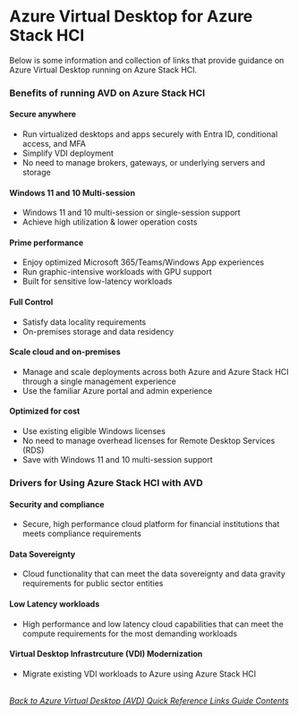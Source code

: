 # Azure Virtual Desktop for Azure Stack HCI
Below is some information and collection of links that provide guidance on Azure Virtual Desktop running on Azure Stack HCI.

### Benefits of running AVD on Azure Stack HCI

#### Secure anywhere
* Run virtualized desktops and apps securely with Entra ID, conditional access, and MFA
* Simplify VDI deployment
* No need to manage brokers, gateways, or underlying servers and storage

#### Windows 11 and 10 Multi-session
* Windows 11 and 10 multi-session or single-session support
* Achieve high utilization & lower operation costs

#### Prime performance
* Enjoy optimized Microsoft 365/Teams/Windows App experiences
* Run graphic-intensive workloads with GPU support
* Built for sensitive low-latency workloads

#### Full Control
* Satisfy data locality requirements
* On-premises storage and data residency

#### Scale cloud and on-premises
* Manage and scale deployments across both Azure and Azure Stack HCI through a single management experience
* Use the familiar Azure portal and admin experience

#### Optimized for cost
* Use existing eligible Windows licenses
* No need to manage overhead licenses for Remote Desktop Services (RDS)
* Save with Windows 11 and 10 multi-session support

  
### Drivers for Using Azure Stack HCI with AVD

#### Security and compliance
* Secure, high performance cloud platform for financial institutions that meets compliance requirements

#### Data Sovereignty
* Cloud functionality that can meet the data sovereignty and data gravity requirements for public sector entities

#### Low Latency workloads
* High performance and low latency cloud capabilities that can meet the compute requirements for the most demanding workloads

#### Virtual Desktop Infrastrcuture (VDI) Modernization
* Migrate existing VDI workloads to Azure using Azure Stack HCI

\
[*Back to Azure Virtual Desktop (AVD) Quick Reference Links Guide Contents*](https://github.com/chrismihm-ms/AVDQuickLinks/blob/main/README.md#azure-virtual-desktop-avd-quick-reference-links)